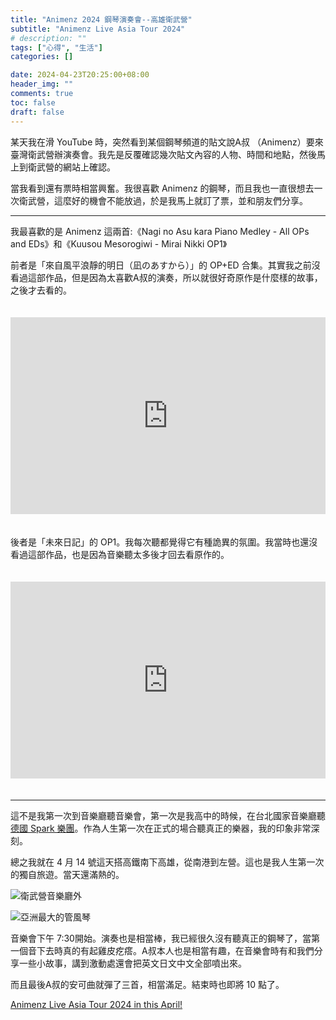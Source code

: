 ```yaml
---
title: "Animenz 2024 鋼琴演奏會--高雄衛武營"
subtitle: "Animenz Live Asia Tour 2024"
# description: ""
tags: ["心得", "生活"]
categories: []

date: 2024-04-23T20:25:00+08:00
header_img: ""
comments: true
toc: false
draft: false
---
```


某天我在滑 YouTube 時，突然看到某個鋼琴頻道的貼文說A叔 （Animenz）要來臺灣衛武營辦演奏會。我先是反覆確認幾次貼文內容的人物、時間和地點，然後馬上到衛武營的網站上確認。

<!--more-->

當我看到還有票時相當興奮。我很喜歡 Animenz 的鋼琴，而且我也一直很想去一次衛武營，這麼好的機會不能放過，於是我馬上就訂了票，並和朋友們分享。

---

我最喜歡的是 Animenz 這兩首:《Nagi no Asu kara Piano Medley - All OPs and EDs》和《Kuusou Mesorogiwi - Mirai Nikki OP1》

前者是「來自風平浪靜的明日（凪のあすから）」的 OP+ED 合集。其實我之前沒看過這部作品，但是因為太喜歡A叔的演奏，所以就很好奇原作是什麼樣的故事，之後才去看的。

<iframe style="width: 100%; height: 315px; border: 0; margin: 20px 0" src="https://www.youtube.com/embed/1zKejX-up-k?si=edM5hBmN7IaD1llr" title="YouTube video player" frameborder="0" allow="accelerometer; autoplay; clipboard-write; encrypted-media; gyroscope; picture-in-picture; web-share" referrerpolicy="strict-origin-when-cross-origin" allowfullscreen></iframe>

後者是「未來日記」的 OP1。我每次聽都覺得它有種詭異的氛圍。我當時也還沒看過這部作品，也是因為音樂聽太多後才回去看原作的。

<iframe style="width: 100%; height: 315px; border: 0; margin: 20px 0" src="https://www.youtube.com/embed/drlB2RT_XiA?si=NCnHc5YhKQg8Gt3f" title="YouTube video player" frameborder="0" allow="accelerometer; autoplay; clipboard-write; encrypted-media; gyroscope; picture-in-picture; web-share" referrerpolicy="strict-origin-when-cross-origin" allowfullscreen></iframe>

---

這不是我第一次到音樂廳聽音樂會，第一次是我高中的時候，在台北國家音樂廳聽[德國 Spark 樂團](https://www.facebook.com/Sparkinasian/)。作為人生第一次在正式的場合聽真正的樂器，我的印象非常深刻。

總之我就在 4 月 14 號這天搭高鐵南下高雄，從南港到左營。這也是我人生第一次的獨自旅遊。當天還滿熱的。

![衛武營音樂廳外](https://blogger.googleusercontent.com/img/b/R29vZ2xl/AVvXsEhHdYJsmITm8MPX2vEksWxXFFmOxLDn5MwvRGCZVJBvIi5h_IGjdkFkSkyza4hbuwoNtDM5ey8NqkPhIl_cASQzOGag4CcqLeOCDJPnqDyUUhZNeR9YU1HC25VoCwOUr0ddv4a96suPZBGMwjV-z3XGgCNPJAuYfXhbK0hKZBeXz7_9B2PXImZn5D7X9ls/s16000/1%20-%20nFHiWcQ.jpg)

![亞洲最大的管風琴](https://blogger.googleusercontent.com/img/b/R29vZ2xl/AVvXsEgc294ErUZNr3BYOcF4c0UvZY6MfnuOmsRR2rtBwRTCB8u2geltKwMFv2SwFG5q-er6jdvu0XhOYwG8fnrxrGId-WXNDHPmRg6eBv2XZIK-0VeIXPbo-ee1yNZY3KkXV-CXprpy5hizmoFXv4JW3rvt7Znxz21I6Bqc0KIJ2uf5I6huZNS3Fh8VjuWXAFI/s16000/2%20-%20mPySShU.jpg)

音樂會下午 7:30開始。演奏也是相當棒，我已經很久沒有聽真正的鋼琴了，當第一個音下去時真的有起雞皮疙瘩。A叔本人也是相當有趣，在音樂會時有和我們分享一些小故事，講到激動處還會把英文日文中文全部噴出來。

而且最後A叔的安可曲就彈了三首，相當滿足。結束時也即將 10 點了。

[Animenz Live Asia Tour 2024 in this April!](https://www.animenzpiano.com/zh/news/animenz-live-asia-tour-2024-in-this-april)
